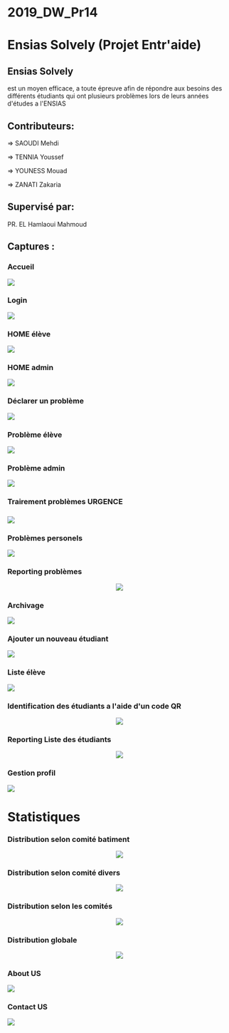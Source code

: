 # 2019_DW_Pr14

<h1>Ensias Solvely (Projet Entr'aide)</h1>
<h2>Ensias Solvely </h2> est un moyen efficace, a toute épreuve afin de répondre aux besoins des différents étudiants qui ont plusieurs problèmes lors de leurs années d'études a l'ENSIAS

<h2>Contributeurs:</h2>

=> SAOUDI Mehdi

=> TENNIA Youssef

=> YOUNESS Mouad

=> ZANATI Zakaria

<h2>Supervisé par:</h2>

 PR. EL Hamlaoui Mahmoud

<h2>Captures :</h2>

<h3>Accueil</h3>
<p>
    <img src="Screens/home.png"  />
</p>
<h3>Login</h3>
<p> <img src="Screens/login.png" /></p>

<h3>HOME élève</h3>
<p> <img src="Screens/home-eleve.png"  /></p>

<h3>HOME admin</h3>
<p> <img src="Screens/home-admin.png"  /></p>

<h3>Déclarer un problème</h3>
<p> <img src="Screens/declare.png"  /></p>

<h3>Problème élève</h3>
<p> <img src="Screens/problems-eleve.png"  /></p>

<h3>Problème admin</h3>
<p> <img src="Screens/problems-admin.png"  /></p>

<h3>Trairement problèmes URGENCE<h3>
<p> <img src="Screens/urgence.png"  /></p>

<h3>Problèmes personels</h3>
<p> <img src="Screens/myproblems.png"  /></p>

<h3>Reporting problèmes</h3>
<p align="center"> <img src="Screens/list problems.png" /></p>

<h3>Archivage</h3>
<p> <img src="Screens/archive.png"  /></p>

<h3>Ajouter un nouveau étudiant</h3>
<p> <img src="Screens/new student.png"  /></p>

<h3>Liste élève</h3>
<p> <img src="Screens/students.png"  /></p>

<h3>Identification des étudiants a l'aide d'un code QR</h3>
<p align="center"> <img src="Screens/students qr.png"/></p>

<h3>Reporting Liste des étudiants</h3>
<p align="center"> <img src="Screens/students list.png"  /></p>

<h3>Gestion profil</h3>
<p> <img src="Screens/profile.png"  /></p>

<h1>Statistiques</h1>
<h3>Distribution selon comité batiment</h3>
<p align="center"> <img src="Screens/distribution de problemes building.png"  /></p>

<h3>Distribution selon comité divers</h3>
<p align="center"> <img src="Screens/distribution de problemes divers.png"  /></p>

<h3>Distribution selon les comités</h3>
<p align="center"> <img src="Screens/distribution de problemes comite.png"  /></p>

<h3>Distribution globale</h3>
<p align="center"> <img src="Screens/statistique globale.png"  /></p>

<h3>About US</h3>
<p> <img src="Screens/aboutus.png"  /></p>

<h3>Contact US</h3>
<p> <img src="Screens/contactus.png"  /></p>

